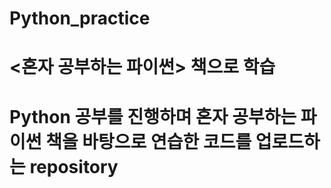 # Python_practice
# <혼자 공부하는 파이썬> 책으로 학습
# Python 공부를 진행하며 혼자 공부하는 파이썬 책을 바탕으로 연습한 코드를 업로드하는 repository
